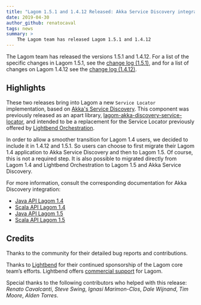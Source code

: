 ```yaml
---
title: "Lagom 1.5.1 and 1.4.12 Released: Akka Service Discovery integration"
date: 2019-04-30
author_github: renatocaval
tags: news
summary: >
    The Lagom team has released Lagom 1.5.1 and 1.4.12
---
```



The Lagom team has released the versions 1.5.1 and 1.4.12. For a list of the specific changes in Lagom 1.5.1, see the [change log (1.5.1)](https://github.com/lagom/lagom/compare/1.5.0...1.5.1), and for a list of changes on Lagom 1.4.12 see the [change log (1.4.12)](https://github.com/lagom/lagom/compare/1.4.11...1.4.12).

## Highlights

These two releases bring into Lagom a new `Service Locator` implementation, based on [Akka's Service Discovery](https://doc.akka.io/docs/akka/2.5/discovery/index.html). This component was previously released as an apart library, [lagom-akka-discovery-service-locator](https://github.com/lagom/lagom-akka-discovery-service-locator/), and intended to be a replacement for the Service Locator previously offered by [Lightbend Orchestration](https://developer.lightbend.com/docs/lightbend-orchestration/current/index.html).

In order to allow a smoother transition for Lagom 1.4 users, we decided to include it in 1.4.12 and 1.5.1. So users can choose to first migrate their Lagom 1.4 application to Akka Service Discovery and then to Lagom 1.5. Of course, this is not a required step. It is also possible to migrated directly from Lagom 1.4 and Lightbend Orchestration to Lagom 1.5 and Akka Service Discovery.

For more information, consult the corresponding documentation for Akka Discovery integration:
 
 * [Java API Lagom 1.4](https://www.lagomframework.com/documentation/1.4.x/java/AkkaDiscoveryIntegration.html)
 * [Scala API Lagom 1.4](https://www.lagomframework.com/documentation/1.4.x/scala/AkkaDiscoveryIntegration.html)
 * [Java API Lagom 1.5](https://www.lagomframework.com/documentation/1.5.x/java/AkkaDiscoveryIntegration.html)
 * [Scala API Lagom 1.5](https://www.lagomframework.com/documentation/1.5.x/scala/AkkaDiscoveryIntegration.html)
 
 

## Credits

Thanks to the community for their detailed bug reports and contributions.

Thanks to [Lightbend](https://www.lightbend.com/) for their continued sponsorship of the Lagom core team’s efforts. Lightbend offers [commercial support](https://www.lightbend.com/subscription) for Lagom.

Special thanks to the following contributors who helped with this release: _Renato Cavalcanti_, _Steve Swing_, _Ignasi Marimon-Clos_, _Dale Wijnand_, _Tim Moore_, _Alden Torres_.

